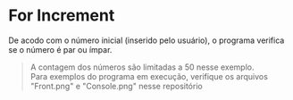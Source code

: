 # For Increment

De acodo com o número inicial (inserido pelo usuário), o programa verifica se o número é par ou ímpar.

> A contagem dos números são limitadas a 50 nesse exemplo.
<br> Para exemplos do programa em execução, verifique os arquivos "Front.png" e "Console.png" nesse repositório